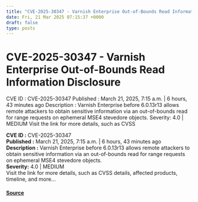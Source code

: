 ```yaml
---
title: "CVE-2025-30347 - Varnish Enterprise Out-of-Bounds Read Information Disclosure"
date: Fri, 21 Mar 2025 07:15:37 +0000
draft: false
type: posts
---
```

# CVE-2025-30347 - Varnish Enterprise Out-of-Bounds Read Information Disclosure





 CVE ID : CVE-2025-30347 Published : March 21, 2025, 7:15 a.m. | 6 hours, 43 minutes ago Description : Varnish Enterprise before 6.0.13r13 allows remote attackers to obtain sensitive information via an out-of-bounds read for range requests on ephemeral MSE4 stevedore objects. Severity: 4.0 | MEDIUM Visit the link for more details, such as CVSS

**CVE ID :** CVE-2025-30347  
**Published :** March 21, 2025, 7:15 a.m. | 6 hours, 43 minutes ago  
**Description :** Varnish Enterprise before 6.0.13r13 allows remote attackers to obtain sensitive information via an out-of-bounds read for range requests on ephemeral MSE4 stevedore objects.  
**Severity:** 4.0 | MEDIUM  
Visit the link for more details, such as CVSS details, affected products, timeline, and more...

#### [Source](https://cvefeed.io/vuln/detail/CVE-2025-30347)

